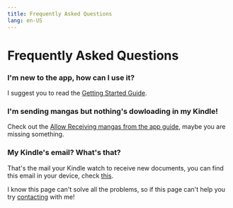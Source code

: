 ```yaml
---
title: Frequently Asked Questions
lang: en-US
---
```


# Frequently Asked Questions

### I'm new to the app, how can I use it?
I suggest you to read the [Getting Started Guide](/help/guides/getting-started.md).

### I'm sending mangas but nothing's dowloading in my Kindle!
Check out the [Allow Receiving mangas from the app guide](/help/guides/allow-app-mail.md), maybe you are missing something.

### My Kindle's email? What's that?
That's the mail your Kindle watch to receive new documents, you can find this email in your device, check [this](/help/guides/find-my-mail.md).

I know this page can't solve all the problems, so if this page can't help you try [contacting](/pages/contact.md) with me!